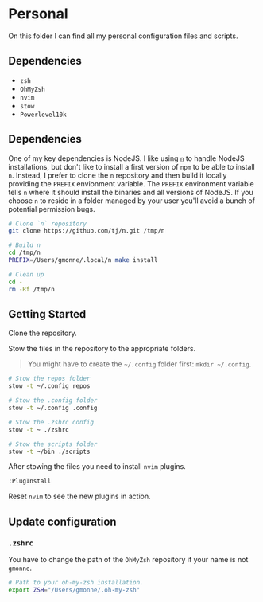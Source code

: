 # Personal

On this folder I can find all my personal configuration files and scripts.

## Dependencies

- `zsh`
- `OhMyZsh`
- `nvim`
- `stow`
- `Powerlevel10k`

## Dependencies

One of my key dependencies is NodeJS. I like using [`n`](https://github.com/tj/n) to handle NodeJS
installations, but don't like to install a first version of `npm` to be able to install `n`. Instead,
I prefer to clone the `n` repository and then build it locally providing the `PREFIX` envionment
variable. The `PREFIX` environment variable tells `n` where it should install the binaries and all
versions of NodeJS. If you choose `n` to reside in a folder managed by your user you'll avoid a bunch
of potential permission bugs.

```sh
# Clone `n` repository
git clone https://github.com/tj/n.git /tmp/n

# Build n
cd /tmp/n
PREFIX=/Users/gmonne/.local/n make install

# Clean up
cd -
rm -Rf /tmp/n
```

## Getting Started

Clone the repository.

Stow the files in the repository to the appropriate folders.

> You might have to create the `~/.config` folder first: `mkdir ~/.config`.

```bash
# Stow the repos folder
stow -t ~/.config repos

# Stow the .config folder
stow -t ~/.config .config

# Stow the .zshrc config
stow -t ~ ./zshrc

# Stow the scripts folder
stow -t ~/bin ./scripts
```

After stowing the files you need to install `nvim` plugins.

```bash
:PlugInstall
```

Reset `nvim` to see the new plugins in action.

## Update configuration

### `.zshrc`

You have to change the path of the `OhMyZsh` repository if your name is not `gmonne`.

```bash
# Path to your oh-my-zsh installation.
export ZSH="/Users/gmonne/.oh-my-zsh"
```

